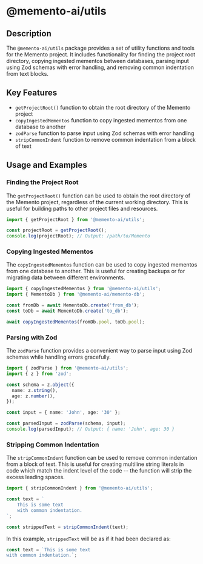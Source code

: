 # @memento-ai/utils

## Description
The `@memento-ai/utils` package provides a set of utility functions and tools for the Memento project. It includes functionality for finding the project root directory, copying ingested mementos between databases, parsing input using Zod schemas with error handling, and removing common indentation from text blocks.

## Key Features
- `getProjectRoot()` function to obtain the root directory of the Memento project
- `copyIngestedMementos` function to copy ingested mementos from one database to another
- `zodParse` function to parse input using Zod schemas with error handling
- `stripCommonIndent` function to remove common indentation from a block of text

## Usage and Examples

### Finding the Project Root
The `getProjectRoot()` function can be used to obtain the root directory of the Memento project, regardless of the current working directory. This is useful for building paths to other project files and resources.

```typescript
import { getProjectRoot } from '@memento-ai/utils';

const projectRoot = getProjectRoot();
console.log(projectRoot); // Output: /path/to/Memento
```

### Copying Ingested Mementos
The `copyIngestedMementos` function can be used to copy ingested mementos from one database to another. This is useful for creating backups or for migrating data between different environments.

```typescript
import { copyIngestedMementos } from '@memento-ai/utils';
import { MementoDb } from '@memento-ai/memento-db';

const fromDb = await MementoDb.create('from_db');
const toDb = await MementoDb.create('to_db');

await copyIngestedMementos(fromDb.pool, toDb.pool);
```

### Parsing with Zod
The `zodParse` function provides a convenient way to parse input using Zod schemas while handling errors gracefully.

```typescript
import { zodParse } from '@memento-ai/utils';
import { z } from 'zod';

const schema = z.object({
  name: z.string(),
  age: z.number(),
});

const input = { name: 'John', age: '30' };

const parsedInput = zodParse(schema, input);
console.log(parsedInput); // Output: { name: 'John', age: 30 }
```

### Stripping Common Indentation
The `stripCommonIndent` function can be used to remove common indentation from a block of text. This is useful for creating multiline string literals in code which match the indent level of the code -- the function will strip the excess leading spaces.

```typescript
import { stripCommonIndent } from '@memento-ai/utils';

const text = `
    This is some text
    with common indentation.
`;

const strippedText = stripCommonIndent(text);
```

In this example, `strippedText` will be as if it had been declared as:

```typescript
const text = `This is some text
with common indentation.`;
```
